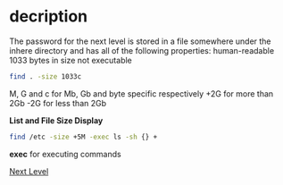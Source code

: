 # decription
The password for the next level is stored in a file somewhere under the inhere directory and has all of the following properties:
    human-readable
    1033 bytes in size
    not executable

```bash
find . -size 1033c
```

 M, G and c for Mb, Gb and byte specific respectively
 +2G for more than 2Gb
 -2G for less than 2Gb

**List and File Size Display**
 ```bash
 find /etc -size +5M -exec ls -sh {} +
 ```
**exec** for executing commands

[Next Level](level_6.md)
